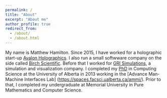 ```yaml
---
permalink: /
title: "About"
excerpt: "About me"
author_profile: true
redirect_from: 
  - /about/
  - /about.html
---
```


My name is Matthew Hamilton. Since 2015, I have worked for a holographic start-up [Avalon Holographics](https://www.avalonholographics.com/). 
I also run a small softwware company on the side called [Birch Scientific](http://www.birchscientific.com/).
Before that I worked for [GRI Simulations](https://www.grisim.com/), a simulation and visualization company.
I completed my [PhD](https://era.library.ualberta.ca/items/4507a7c6-dffc-459e-b217-bc12d05e4fe3) in Computing Science at the University of Alberta in 2013 working in the [Advance Man-Machine Interfaces Lab] (https://spaces.facsci.ualberta.ca/ammi/).
Prior to that, I completed my undergraduate at Memorial University in Pure Mathematics and Computer Science. 
